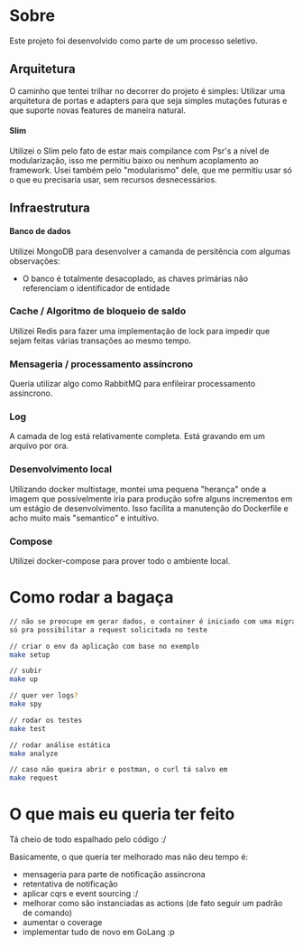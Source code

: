 # Sobre
Este projeto foi desenvolvido como parte de um processo seletivo.

## Arquitetura
O caminho que tentei trilhar no decorrer do projeto é simples: Utilizar uma arquitetura de portas e adapters para 
que seja simples mutações futuras e que suporte novas features de maneira natural.

#### Slim
Utilizei o Slim pelo fato de estar mais compilance com Psr's a nível de modularização,
isso me permitiu baixo ou nenhum acoplamento ao framework.
Usei também pelo "modularismo" dele, que me permitiu usar só o que eu precisaria usar, sem recursos desnecessários.

## Infraestrutura
#### Banco de dados
Utilizei MongoDB para desenvolver a camanda de persitência com algumas observações:
* O banco é totalmente desacoplado, as chaves primárias não referenciam o identificador de entidade

### Cache / Algoritmo de bloqueio de saldo
Utilizei Redis para fazer uma implementação de lock para impedir que sejam feitas várias transações ao mesmo tempo.

### Mensageria / processamento assíncrono
Queria utilizar algo como RabbitMQ para enfileirar processamento assincrono.

### Log
A camada de log está relativamente completa. Está gravando em um arquivo por ora.

### Desenvolvimento local
Utilizando docker multistage, montei uma pequena "herança" onde a imagem que possivelmente iria para produção sofre
alguns incrementos em um estágio de desenvolvimento. Isso facilita a manutenção
do Dockerfile e acho muito mais "semantico" e intuitivo.

### Compose
Utilizei docker-compose para prover todo o ambiente local.

# Como rodar a bagaça
```sh
// não se preocupe em gerar dados, o container é iniciado com uma migration
só pra possibilitar a request solicitada no teste

// criar o env da aplicação com base no exemplo
make setup

// subir
make up

// quer ver logs?
make spy

// rodar os testes
make test

// rodar análise estática
make analyze

// caso não queira abrir o postman, o curl tá salvo em
make request
```

# O que mais eu queria ter feito
Tá cheio de todo espalhado pelo código :/

Basicamente, o que queria ter melhorado mas não deu tempo é:
* mensageria para parte de notificação assincrona
* retentativa de notificação
* aplicar cqrs e event sourcing :/
* melhorar como são instanciadas as actions (de fato seguir um padrão de comando)
* aumentar o coverage
* implementar tudo de novo em GoLang :p

